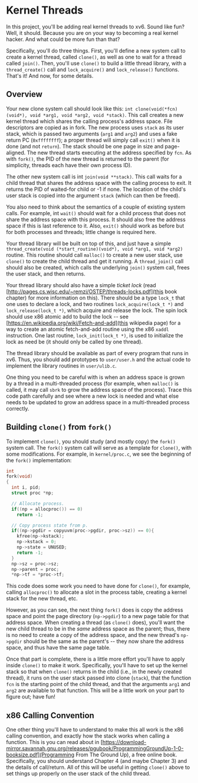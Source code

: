 
# Kernel Threads

In this project, you'll be adding real kernel threads to xv6. Sound like fun?
Well, it should. Because you are on your way to becoming a real kernel
hacker. And what could be more fun than that?

Specifically, you'll do three things. First, you'll define a new system call
to create a kernel thread, called `clone()`, as well as one to wait for a
thread called `join()`. Then, you'll use `clone()` to build a little thread
library, with a `thread_create()` call and `lock_acquire()` and
`lock_release()` functions. That's it! And now, for some details.

## Overview

Your new clone system call should look like this: `int
clone(void(*fcn)(void*), void *arg1, void *arg2, void *stack)`. This call
creates a new kernel thread which shares the calling process's address
space. File descriptors are copied as in fork. The new process uses `stack` as
its user stack, which is passed two arguments (`arg1` and `arg2`) and uses a
fake return PC (`0xffffffff`); a proper thread will simply call `exit()` when
it is done (and not `return`). The stack should be one page in size and
page-aligned. The new thread starts executing at the address specified by
`fcn`. As with `fork()`, the PID of the new thread is returned to the parent
(for simplicity, threads each have their own process ID).

The other new system call is int `join(void **stack)`. This call waits for a
child thread that shares the address space with the calling process to
exit. It returns the PID of waited-for child or -1 if none. The location of
the child's user stack is copied into the argument `stack` (which can then be
freed).

You also need to think about the semantics of a couple of existing system
calls. For example, int `wait()` should wait for a child process that does not
share the address space with this process. It should also free the address
space if this is last reference to it. Also, `exit()` should work as before
but for both processes and threads; little change is required here.

Your thread library will be built on top of this, and just have a simple
`thread_create(void (*start_routine)(void*), void *arg1, void *arg2)`
routine. This routine should call `malloc()` to create a new user stack, use
`clone()` to create the child thread and get it running. A `thread_join()`
call should also be created, which calls the underlying `join()` system call,
frees the user stack, and then returns.

Your thread library should also have a simple *ticket lock* (read
[http://pages.cs.wisc.edu/~remzi/OSTEP/threads-locks.pdf](this book chapter)
for more information on this). There should be a type `lock_t` that one uses
to declare a lock, and two routines `lock_acquire(lock_t *)` and
`lock_release(lock_t *)`, which acquire and release the lock. The spin lock
should use x86 atomic add to build the lock -- see
[https://en.wikipedia.org/wiki/Fetch-and-add](this wikipedia page) for a way
to create an atomic fetch-and-add routine using the x86 `xaddl`
instruction. One last routine, `lock_init(lock_t *)`, is used to initialize
the lock as need be (it should only be called by one thread).

The thread library should be available as part of every program that runs in
xv6. Thus, you should add prototypes to `user/user.h` and the actual code to
implement the library routines in `user/ulib.c`.

One thing you need to be careful with is when an address space is grown by a
thread in a multi-threaded process (for example, when `malloc()` is called, it
may call `sbrk` to grow the address space of the process). Trace this code
path carefully and see where a new lock is needed and what else needs to be
updated to grow an address space in a multi-threaded process correctly.

## Building `clone()` from `fork()`

To implement `clone()`, you should study (and mostly copy) the `fork()` system
call. The `fork()` system call will serve as a template for `clone()`, with
some modifications. For example, in `kernel/proc.c`, we see the beginning of
the `fork()` implementation:

```c
int
fork(void)
{
  int i, pid;
  struct proc *np;

  // Allocate process.
  if((np = allocproc()) == 0)
    return -1;

  // Copy process state from p.
  if((np->pgdir = copyuvm(proc->pgdir, proc->sz)) == 0){
    kfree(np->kstack);
    np->kstack = 0;
    np->state = UNUSED;
    return -1;
  }
  np->sz = proc->sz;
  np->parent = proc;
  *np->tf = *proc->tf;
```

This code does some work you need to have done for `clone()`, for example,
calling `allocproc()` to allocate a slot in the process table, creating a
kernel stack for the new thread, etc.

However, as you can see, the next thing `fork()` does is copy the address
space and point the page directory (`np->pgdir`) to a new page table for that
address space. When creating a thread (as `clone()` does), you'll want the 
new child thread to be in the *same* address space as the parent; thus, there
is no need to create a copy of the address space, and the new thread's
`np->pgdir` should be the same as the parent's -- they now share the address
space, and thus have the same page table.

Once that part is complete, there is a little more effort you'll have to apply
inside `clone()` to make it work. Specifically, you'll have to set up the
kernel stack so that when `clone()` returns in the child (i.e., in the newly
created thread), it runs on the user stack passed into clone (`stack`), that
the function `fcn` is the starting point of the child thread, and that the
arguments `arg1` and `arg2` are available to that function. This will be a
little work on your part to figure out; have fun!

## x86 Calling Convention

One other thing you'll have to understand to make this all work is the x86
calling convention, and exactly how the stack works when calling a function. 
This is you can read about in
[https://download-mirror.savannah.gnu.org/releases/pgubook/ProgrammingGroundUp-1-0-booksize.pdf](Programming
From The Ground Up), a free online book. Specifically, you should understand
Chapter 4 (and maybe Chapter 3) and the details of call/return. All of this
will be useful in getting `clone()` above to set things up properly on the
user stack of the child thread.




